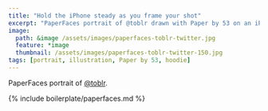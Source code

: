 ```yaml
---
title: "Hold the iPhone steady as you frame your shot"
excerpt: "PaperFaces portrait of @toblr drawn with Paper by 53 on an iPad."
image: 
  path: &image /assets/images/paperfaces-toblr-twitter.jpg 
  feature: *image
  thumbnail: /assets/images/paperfaces-toblr-twitter-150.jpg
tags: [portrait, illustration, Paper by 53, hoodie]
---
```


PaperFaces portrait of [@toblr](http://twitter.com/toblr).

{% include boilerplate/paperfaces.md %}
